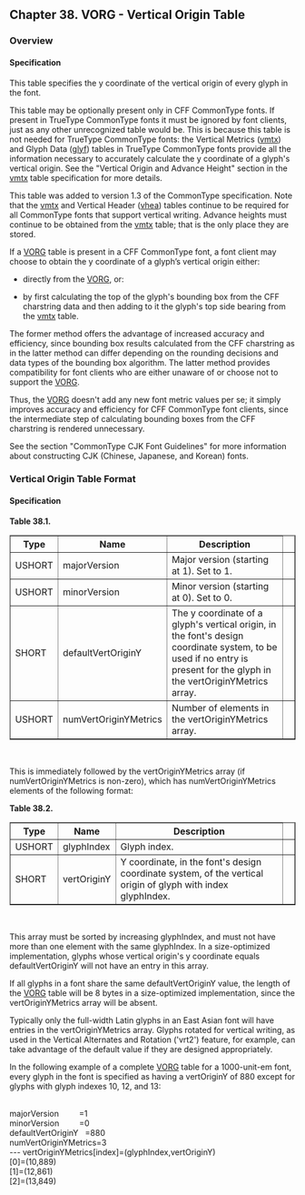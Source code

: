 <div xmlns="http://www.w3.org/1999/xhtml" class="chapter"><div class="titlepage"><div><div><h2 class="title"><a name="chapter.VORG"></a>Chapter 38. VORG - Vertical Origin Table</h2></div></div></div><div role="fragment" class="section"><div class="titlepage"><div><div><h3 class="title"><a name="idm360576688416"></a>Overview</h3></div></div></div><div role="specification" class="section"><div class="titlepage"><div><div><h4 class="title"><a name="section.39.1.1"></a>Specification</h4></div></div></div><p>This table specifies the y coordinate of the vertical
          origin of every glyph in the font.</p><p>This table may be optionally present only in CFF
          CommonType fonts. If present in TrueType CommonType fonts it
          must be ignored by font clients, just as any other
          unrecognized table would be. This is because this table is
          not needed for TrueType CommonType fonts: the Vertical Metrics
          (<a class="link" href="chapter.vmtx.html" title="Chapter 37. vmtx - Vertical Metrics Table">vmtx</a>) and Glyph Data
          (<a class="link" href="chapter.glyf.html" title="Chapter 15. glyf - Glyf Data">glyf</a>) tables in TrueType CommonType fonts
          provide all the information necessary to accurately
          calculate the y coordinate of a glyph's vertical origin. See
          the "Vertical Origin and Advance Height" section in the
          <a class="link" href="chapter.vmtx.html" title="Chapter 37. vmtx - Vertical Metrics Table">vmtx</a> table specification for more
          details.</p><p>This table was added to version 1.3 of the CommonType
          specification. Note that the <a class="link" href="chapter.vmtx.html" title="Chapter 37. vmtx - Vertical Metrics Table">vmtx</a> and
          Vertical Header (<a class="link" href="chapter.vhea.html" title="Chapter 36. vhea - Vertical Header Table">vhea</a>) tables continue to
          be required for all CommonType fonts that support vertical
          writing. Advance heights must continue to be obtained from
          the <a class="link" href="chapter.vmtx.html" title="Chapter 37. vmtx - Vertical Metrics Table">vmtx</a> table; that is the only place
          they are stored.</p><p>If a <a class="link" href="chapter.VORG.html" title="Chapter 38. VORG - Vertical Origin Table">VORG</a> table is present in a CFF
          CommonType font, a font client may choose to obtain the y
          coordinate of a glyph’s vertical origin either:</p><div class="itemizedlist"><ul class="itemizedlist" style="list-style-type: disc; "><li class="listitem"><p>directly from the <a class="link" href="chapter.VORG.html" title="Chapter 38. VORG - Vertical Origin Table">VORG</a>, or:</p></li><li class="listitem"><p> by first calculating the top of the glyph's
              bounding box from the CFF charstring data and then
              adding to it the glyph's top side bearing from the
              <a class="link" href="chapter.vmtx.html" title="Chapter 37. vmtx - Vertical Metrics Table">vmtx</a> table.</p></li></ul></div><p>The former method offers the advantage of increased
          accuracy and efficiency, since bounding box results
          calculated from the CFF charstring as in the latter method
          can differ depending on the rounding decisions and data
          types of the bounding box algorithm. The latter method
          provides compatibility for font clients who are either
          unaware of or choose not to support the <a class="link" href="chapter.VORG.html" title="Chapter 38. VORG - Vertical Origin Table">VORG</a>.</p><p>Thus, the <a class="link" href="chapter.VORG.html" title="Chapter 38. VORG - Vertical Origin Table">VORG</a> doesn't add any new font metric values
          per se; it simply improves accuracy and efficiency for CFF
          CommonType font clients, since the intermediate step of
          calculating bounding boxes from the CFF charstring is
          rendered unnecessary.</p><p>See the section "CommonType CJK Font Guidelines" for more
          information about constructing CJK (Chinese, Japanese, and
          Korean) fonts.</p></div></div><div role="fragment" class="section"><div class="titlepage"><div><div><h3 class="title"><a name="idm360561733968"></a>Vertical Origin Table Format</h3></div></div></div><div role="specification" class="section"><div class="titlepage"><div><div><h4 class="title"><a name="section.39.2.1"></a>Specification</h4></div></div></div><div class="table"><a name="idm360561732144"></a><p class="title"><strong>Table 38.1. </strong></p><div class="table-contents"><table class="table" border="1"><colgroup><col/><col/><col/><col/></colgroup><thead><tr><th>Type</th><th>Name</th><th>Description</th><td class="auto-generated"> </td></tr></thead><tbody><tr><td>USHORT</td><td>majorVersion</td><td>Major version (starting at 1). Set to
              1.</td><td class="auto-generated"> </td></tr><tr><td>USHORT</td><td>minorVersion</td><td>Minor version (starting at 0). Set to
              0.</td><td class="auto-generated"> </td></tr><tr><td>SHORT</td><td>defaultVertOriginY</td><td>The y coordinate of a glyph's vertical
              origin, in the font's design coordinate system, to be
              used if no entry is present for the glyph in the
              vertOriginYMetrics array.</td><td class="auto-generated"> </td></tr><tr><td>USHORT</td><td>numVertOriginYMetrics</td><td>Number of elements in the vertOriginYMetrics
              array.</td><td class="auto-generated"> </td></tr></tbody></table></div></div><br class="table-break"/><p>This is immediately followed by the vertOriginYMetrics
          array (if numVertOriginYMetrics is non-zero), which has
          numVertOriginYMetrics elements of the following
          format:</p><div class="table"><a name="idm360576673312"></a><p class="title"><strong>Table 38.2. </strong></p><div class="table-contents"><table class="table" border="1"><colgroup><col/><col/><col/><col/></colgroup><thead><tr><th>Type</th><th>Name</th><th>Description</th><td class="auto-generated"> </td></tr></thead><tbody><tr><td>USHORT</td><td>glyphIndex</td><td> Glyph index.</td><td class="auto-generated"> </td></tr><tr><td>SHORT</td><td>vertOriginY</td><td>Y coordinate, in the font's design coordinate
              system, of the vertical origin of glyph with index
              glyphIndex.</td><td class="auto-generated"> </td></tr></tbody></table></div></div><br class="table-break"/><p>This array must be sorted by increasing glyphIndex, and
          must not have more than one element with the same
          glyphIndex. In a size-optimized implementation, glyphs whose
          vertical origin's y coordinate equals defaultVertOriginY
          will not have an entry in this array.</p><p>If all glyphs in a font share the same
          defaultVertOriginY value, the length of the <a class="link" href="chapter.VORG.html" title="Chapter 38. VORG - Vertical Origin Table">VORG</a> table
          will be 8 bytes in a size-optimized implementation, since
          the vertOriginYMetrics array will be absent.</p><p>Typically only the full-width Latin glyphs in an East
          Asian font will have entries in the vertOriginYMetrics
          array. Glyphs rotated for vertical writing, as used in the
          Vertical Alternates and Rotation ('vrt2') feature, for
          example, can take advantage of the default value if they are
          designed appropriately.</p><p>In the following example of a complete <a class="link" href="chapter.VORG.html" title="Chapter 38. VORG - Vertical Origin Table">VORG</a> table for
          a 1000-unit-em font, every glyph in the font is specified as
          having a vertOriginY of 880 except for glyphs with glyph
          indexes 10, 12, and 13:</p><div class="literallayout"><p><br/>
majorVersion         =1<br/>
minorVersion         =0<br/>
defaultVertOriginY   =880<br/>
numVertOriginYMetrics=3<br/>
--- vertOriginYMetrics[index]=(glyphIndex,vertOriginY)<br/>
[0]=(10,889)<br/>
[1]=(12,861)<br/>
[2]=(13,849)<br/>
</p></div></div></div></div>